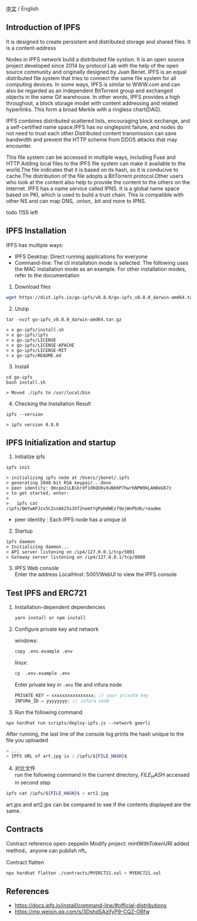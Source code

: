 [中文](./README-CN.md) / English

## Introduction of IPFS

It is designed to create persistent and distributed storage and shared files. It is a content-address

Nodes in IPFS network build a distributed file systion. It is an open source project developed since 2014 by protocol
Lab with the help of the open source community and originally designed by Juan Benet.
IPFS is an equal distributed file system that tries to connect the same file system for all computing devices. In some
ways, IPFS is similar to WWW.com and can also be regarded as an independent BitTorrent group and exchanged objects in
the same Git warehouse. In other words, IPFS provides a high throughout, a block storage model with content addressing
and related hyperlinks. This form a broad Merkle with a ringless chart(DAG).

IPFS combines distributed scattered lists, encouraging block exchange, and a self-certified name space.IPFS has no
singlepoint failure, and nodes do not need to trust each other.Distributed content transmission can save bandwidth and
prevent the HTTP scheme from DDOS attacks that may encounter.

This file system can be accessed in multiple ways, including Fuse and HTTP.Adding local files to the IPFS file system
can make it available to the world.The file indicates that it is based on its hash, so it is conducive to cache.The
distribution of the file adopts a BitTorrent protocol.Other users who look at the content also help to provide the
content to the others on the Internet.
IPFS has a name service called IPNS. It is a global name space based on PKI, which is used to build a trust chain. This
is compatible with other NS and can map DNS, .onion, .bit and more to IPNS.

todo 1155 left

## IPFS Installation

IPFS has multiple ways:

- IPFS Desktop: Direct running applications for everyone
- Command-line: The cli installation mode is selected. The following uses the MAC installation mode as an example. For
  other installation modes, refer to the documentation

1. Download files

```bash
wget https://dist.ipfs.io/go-ipfs/v0.8.0/go-ipfs_v0.8.0_darwin-amd64.tar.gz
```

2. Unzip

```angular2html
tar -xvzf go-ipfs_v0.8.0_darwin-amd64.tar.gz

> x go-ipfs/install.sh
> x go-ipfs/ipfs
> x go-ipfs/LICENSE
> x go-ipfs/LICENSE-APACHE
> x go-ipfs/LICENSE-MIT
> x go-ipfs/README.md
```

3. Install

```angular2html
cd go-ipfs
bash install.sh

> Moved ./ipfs to /usr/local/bin
```

4. Checking the Installation Result

```angular2html
ipfs --version

> ipfs version 0.8.0
```

## IPFS Initialization and startup

1. Initialize ipfs

```angular2html
ipfs init

> initializing ipfs node at /Users/jbenet/.ipfs
> generating 2048-bit RSA keypair...done
> peer identity: Qmcpo2iLBikrdf1d6QU6vXuNb6P7hwrbNPW9kLAH8eG67z
> to get started, enter:
>
>   ipfs cat /ipfs/QmYwAPJzv5CZsnA625s3Xf2nemtYgPpHdWEz79ojWnPbdG/readme
```

- peer identity : Each IPFS node has a unique id

2. Startup

```angular2html
ipfs daemon
> Initializing daemon...
> API server listening on /ip4/127.0.0.1/tcp/5001
> Gateway server listening on /ip4/127.0.0.1/tcp/8080
```

3. IPFS Web console  
   Enter the address LocalHost: 5001/WebUI to view the IPFS console

## Test IPFS and ERC721

1. Installation-dependent dependencies

   ```bash
   yarn install or npm install
   ```

2. Configure private key and network

   windows:

   ```bash
   copy .env.example .env
   ```

   linux:

   ```bash
   cp  .env.example .env
   ```

   Enter private key in `.env` file and infura node

   ```js
   PRIVATE_KEY = xxxxxxxxxxxxxxxx; // your private key
   INFURA_ID = yyyyyyyy; // infura node
   ```

3. Run the following command

```angular2html
npx hardhat run scripts/deploy-ipfs.js --network goerli
```

After running, the last line of the console log prints the hash unique to the file you uploaded

```bash
> ...
> IPFS URL of art.jpg is : /ipfs/${FILE_HASH}$
```

4. 对比文件  
   run the following command in the current directory, _${FILE_HASH}$_ accessed in second step

```bash
ipfs cat /ipfs/${FILE_HASH}$ > art2.jpg
```

art.jps and art2.jps can be compared to see if the contents displayed are the same.

## Contracts

Contract reference open-zeppelin
Modify project: mintWithTokenURI added method，anyone can publish nft。

Contract flatten

```bash
npx hardhat flatten ./contracts/MYERC721.sol > MYERC721.sol
```

## References

- https://docs.ipfs.io/install/command-line/#official-distributions
- https://mp.weixin.qq.com/s/3DshdSAzifyP9-CQZ-ORfw
